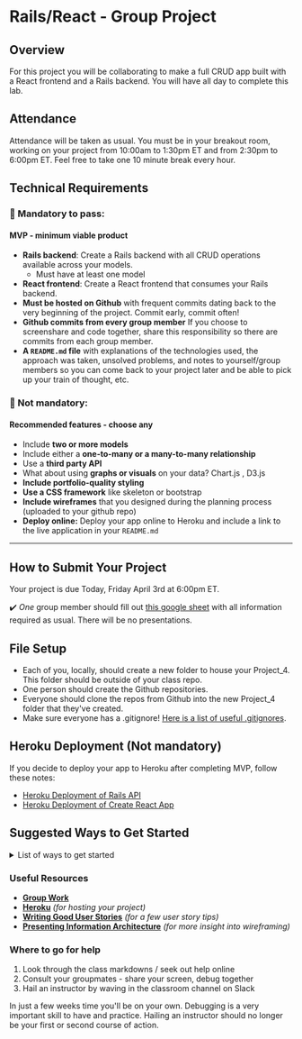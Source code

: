 # Rails/React - Group Project

## Overview

For this project you will be collaborating to make a full CRUD app built with a React frontend and a Rails backend. You will have all day to complete this lab.

## Attendance

Attendance will be taken as usual. You must be in your breakout room, working on your project from 10:00am to 1:30pm ET and from 2:30pm to 6:00pm ET. Feel free to take one 10 minute break every hour.

## Technical Requirements
### &#x1F534; Mandatory to pass:
#### MVP - minimum viable product

* **Rails backend**: Create a Rails backend with all CRUD operations available across your models.
	* Must have at least one model
* **React frontend**: Create a React frontend that consumes your Rails backend.
* **Must be hosted on Github** with frequent commits dating back to the very beginning of the project. Commit early, commit often!
* **Github commits from every group member** If you choose to screenshare and code together, share this responsibility so there are commits from each group member.
* **A ``README.md`` file** with explanations of the technologies used, the approach was taken, unsolved problems, and notes to yourself/group members so you can come back to your project later and be able to pick up your train of thought, etc.

### &#x1F535; Not mandatory:
#### Recommended features - choose any

* Include **two or more models**
* Include either a **one-to-many or a many-to-many relationship**
* Use a **third party API**
* What about using **graphs or visuals** on your data? Chart.js , D3.js
* **Include portfolio-quality styling**
* **Use a CSS framework** like skeleton or bootstrap
* **Include wireframes** that you designed during the planning process (uploaded to your github repo)
* **Deploy online:** Deploy your app online to Heroku and include a link to the live application in your `README.md`
<!-- * **Authentication** -->
<!-- * **Implement React Router** -->
<!-- * **Implement Redux or Flux** -->

---

<!-- ## Meetings with instructors -->

<!-- **Friday December 13th** -->

<!-- Your group will meet with your dedicated project instructor for 5-15 minutes to get your app idea approved. Be sure to write out what features you will need to build in order to meet MVP and some stretch goal ideas. -->

<!-- _Your instructor will contact you to setup a meeting time for project approval_ -->

<!-- **Before you meet with your instructor**: -->

   <!-- - Meet to discuss your ideas with your teammate(s) and choose one idea -->
   <!-- - Create the project's Github repo *OUTSIDE* of the class repository. -->
   <!-- - Create some user stories and add them to your `README.md` -->
   <!-- - Write what features will meet MVP and then list out other features as stretch goals -->
   <!-- - Make wireframes and add them to your `README.md` (or put images and add links) -->
   <!-- - Create your daily tracker -->

## How to Submit Your Project
Your project is due Today, Friday April 3rd at 6:00pm ET.

:heavy_check_mark: *One* group member should fill out [this google sheet](#) with all information required as usual. There will be no presentations.

## File Setup

- Each of you, locally, should create a new folder to house your Project_4. This folder should be outside of your class repo.
- One person should create the Github repositories.
- Everyone should clone the repos from Github into the new Project_4 folder that they've created.
- Make sure everyone has a .gitignore! [Here is a list of useful .gitignores](https://github.com/github/gitignore).

## Heroku Deployment (Not mandatory)

If you decide to deploy your app to Heroku after completing MVP, follow these notes:
* [Heroku Deployment of Rails API](https://git.generalassemb.ly/Software-Engineering-Immersive-Remote/SEIR-Waverider/blob/788959e951f5eb290d62c9a9f0a424d2b42deca9/unit_4/w11d03/instructor_notes/DEPLOYMENT_HEROKU.md)
* [Heroku Deployment of Create React App](https://git.generalassemb.ly/Software-Engineering-Immersive-Remote/SEIR-Waverider/blob/11b2e91e252eff4bb61516d5785edf295b414375/unit_3/w09d01/instructor_notes/Create%20React%20App%20%26%20Heroku.md)

## Suggested Ways to Get Started

<details><summary>List of ways to get started</summary>

* **Wireframe** Make a drawing of what your app will look like on each page of your application (what does it look like as soon as you log on to the site? What does it look like once a user logs in, etc.).

<br>

* **Break the project down into different components** (data, presentation, views, style, DOM manipulation) and brainstorm each component individually.

<br>

* Create your **user stories**

<br>

* Create a **Trello board** and break down the user stories into cards

<br>

* **Use your Development Tools** (console.log, inspector, alert statements, etc) to debug and solve problems

<br>

* **Utilize Github's branching/merging features**

<br>

* Look back at the lessons from class for help and inspiration! You can use the search bar on Github to quickly search for keywords if you can't easily find what you're looking for.

<br>

* **Commit early, commit often.** Don’t be afraid to break something because you can always go back in time to a previous version. Commit every time you have a new feature working.

<br>

* **Consult documentation resources** (MDN, jQuery, etc.) at home to better understand what you’ll be getting into.

<br>

* **Don’t be afraid to write code that you know you will have to remove later.** Create temporary elements (buttons, links, etc) that trigger events if real data is not available. For example, if you’re trying to figure out how to change some text when the game is over but you haven’t solved the win/lose game logic, you can create a button to simulate that until then.

</details>

### Useful Resources

* **[Group Work](/projects/project_3/working_in_groups.md)**
* **[Heroku](http://www.heroku.com)** _(for hosting your project)_
* **[Writing Good User Stories](https://www.romanpichler.com/blog/10-tips-writing-good-user-stories/)** _(for a few user story tips)_
* **[Presenting Information Architecture](http://webstyleguide.com/wsg3/3-information-architecture/4-presenting-information.html)** _(for more insight into wireframing)_

### Where to go for help

1. Look through the class markdowns / seek out help online
2. Consult your groupmates - share your screen, debug together
3. Hail an instructor by waving in the classroom channel on Slack

In just a few weeks time you'll be on your own. Debugging is a very important skill to have and practice. Hailing an instructor should no longer be your first or second course of action.
